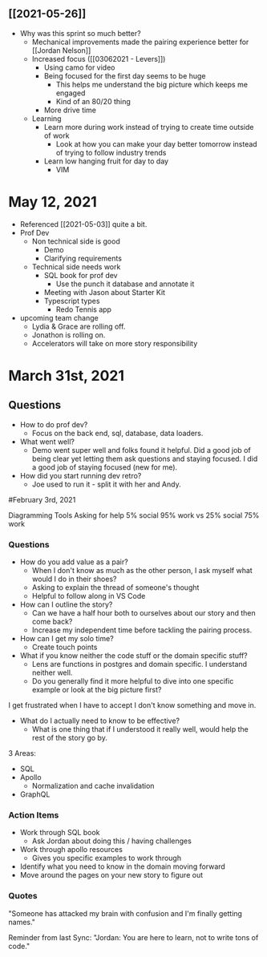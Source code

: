 ## [[2021-05-26]]

- Why was this sprint so much better? 
	- Mechanical improvements made the pairing experience better for [[Jordan Nelson]]
	- Increased focus ([[03062021 - Levers]])
		- Using camo for video
		- Being focused for the first day seems to be huge
			- This helps me understand the big picture which keeps me engaged
			- Kind of an 80/20 thing
		- More drive time
	- Learning
		- Learn more during work instead of trying to create time outside of work
			- Look at how you can make your day better tomorrow instead of trying to follow industry trends
		- Learn low hanging fruit for day to day
			- VIM

# May 12, 2021
- Referenced [[2021-05-03]] quite a bit.
- Prof Dev
	- Non technical side is good
		- Demo
		- Clarifying requirements
	- Technical side needs work
		- SQL book for prof dev
			- Use the punch it database and annotate it
		- Meeting with Jason about Starter Kit
		- Typescript types
			- Redo Tennis app
- upcoming team change
	- Lydia & Grace are rolling off.
	- Jonathon is rolling on. 
	- Accelerators will take on more story responsibility


# March 31st, 2021


## Questions
- How to do prof dev? 
	- Focus on the back end, sql, database, data loaders. 
- What went well? 
	- Demo went super well and folks found it helpful. Did a good job of being clear yet letting them ask questions and staying focused. I did a good job of staying focused (new for me).
- How did you start running dev retro? 
	- Joe used to run it - split it with her and Andy. 


#February 3rd, 2021

Diagramming Tools
Asking for help
5% social 95% work vs 25% social 75% work

### Questions
- How do you add value as a pair?
	- When I don't know as much as the other person, I ask myself what would I do in their shoes?
	- Asking to explain the thread of someone's thought
	- Helpful to follow along in VS Code
- How can I outline the story?
	- Can we have a half hour both to ourselves about our story and then come back?
	- Increase my independent time before tackling the pairing process. 
- How can I get my solo time? 
	- Create touch points
- What if you know neither the code stuff or the domain specific stuff?
	- Lens are functions in postgres and domain specific. I understand neither well. 
	- Do you generally find it more helpful to dive into one specific example or look at the big picture first?

I get frustrated when I have to accept I don't know something and move in. 
- What do I actually need to know to be effective? 
	- What is one thing that if I understood it really well, would help the rest of the story go by. 

3 Areas:
- SQL
- Apollo
	- Normalization and cache invalidation
- GraphQL

### Action Items
- Work through SQL book
	- Ask Jordan about doing this / having challenges
- Work through apollo resources
	- Gives you specific examples to work through
- Identify what you need to know in the domain moving forward
- Move around the pages on your new story to figure out

### Quotes
"Someone has attacked my brain with confusion and I'm finally getting names."


Reminder from last Sync: "Jordan: You are here to learn, not to write tons of code."